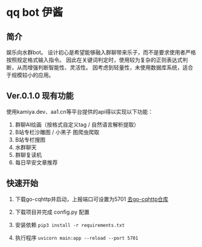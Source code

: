 # qq bot 伊酱
## 简介
娱乐向水群bot。
设计初心是希望能够融入群聊带来乐子，而不是要求使用者严格按照规定格式输入指令。
因此在关键词判定时，使用较为复杂的正则表达式判断，从而增强判断智能性、灵活性。
因考虑到轻量性，未使用数据库系统，适合于规模较小的应用。

## Ver.0.1.0 现有功能
使用kamiya.dev、aa1.cn等平台提供的api得以实现以下功能：
1. 群聊AI绘画（按格式自定义tag / 自然语言解析提取）
2. B站专栏沙雕图 / 小黑子 图爬虫爬取
3. B站专栏搜图
4. 水群聊天
5. 群聊复读机
6. 每日早安文章推荐

## 快速开始
1. 下载go-cqhttp并启动，上报端口可设置为5701
<a href='https://github.com/Mrs4s/go-cqhttp'>去go-cqhttp仓库</a>

2. 下载项目并完成 config.py 配置
3. 安装依赖
``
pip3 install -r requirements.txt
``
4. 执行程序
``
uvicorn main:app --reload --port 5701
``
